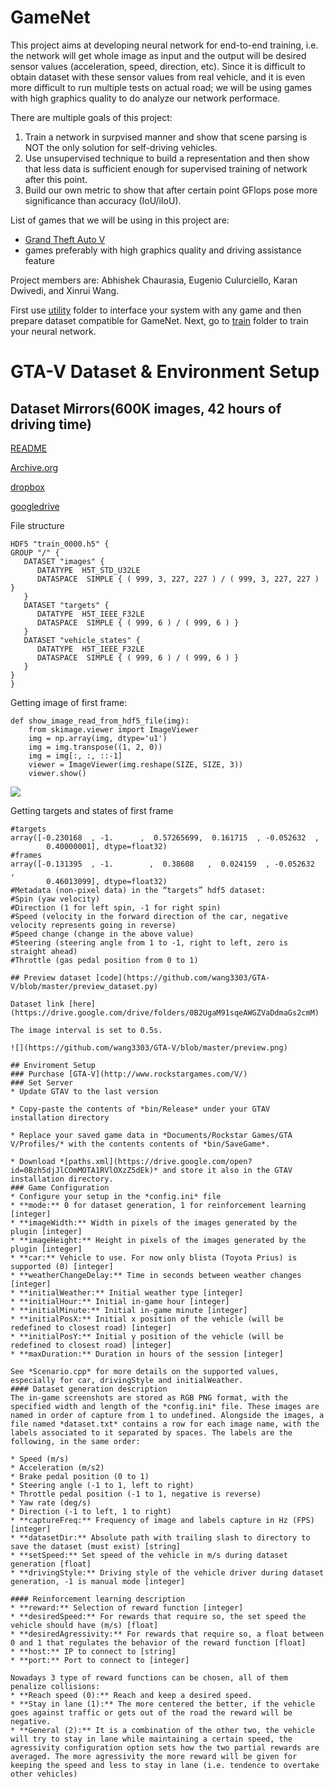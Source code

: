 # GameNet

This project aims at developing neural network for end-to-end training, i.e. the network will get whole image as input and the output will be desired sensor values (acceleration, speed, direction, etc).
Since it is difficult to obtain dataset with these sensor values from real vehicle, and it is even more difficult to run multiple tests on actual road; we will be using games with high graphics quality to do analyze our network performace.

There are multiple goals of this project:

1. Train a network in surpvised manner and show that scene parsing is NOT the only solution for self-driving vehicles.
2. Use unsupervised technique to build a representation and then show that less data is sufficient enough for supervised training of network after this point.
3. Build our own metric to show that after certain point GFlops pose more significance than accuracy (IoU/iIoU).

List of games that we will be using in this project are:
+ [Grand Theft Auto V](http://www.rockstargames.com/V/)
+ games preferably with high graphics quality and driving assistance feature

Project members are: Abhishek Chaurasia, Eugenio Culurciello, Karan Dwivedi, and Xinrui Wang.

First use [utility](utils) folder to interface your system with any game and then prepare dataset compatible for GameNet.
Next, go to [train](train) folder to train your  neural network.

# GTA-V Dataset & Environment Setup
## Dataset Mirrors(600K images, 42 hours of driving time)
[README](https://docs.google.com/document/d/1c3upen7NsvkAwgxTC9rhAZJr75Zkn3EP2FVf1Ailqww/edit)

[Archive.org](https://archive.org/details/deepdrive-baseline-uint8)

[dropbox](https://www.dropbox.com/s/b6ox0k1w42cn3ca/gtav-42-hours-uint8.tar.gz?dl=0)

[googledrive](https://drive.google.com/drive/folders/0B2UgaM91sqeAWGZVaDdmaGs2cmM)

File structure
```
HDF5 "train_0000.h5" {
GROUP "/" {
   DATASET "images" {
      DATATYPE  H5T_STD_U32LE
      DATASPACE  SIMPLE { ( 999, 3, 227, 227 ) / ( 999, 3, 227, 227 ) }
   }
   DATASET "targets" {
      DATATYPE  H5T_IEEE_F32LE
      DATASPACE  SIMPLE { ( 999, 6 ) / ( 999, 6 ) }
   }
   DATASET "vehicle_states" {
      DATATYPE  H5T_IEEE_F32LE
      DATASPACE  SIMPLE { ( 999, 6 ) / ( 999, 6 ) }
   }
}
}
```
Getting image of first frame:
```
def show_image_read_from_hdf5_file(img):
    from skimage.viewer import ImageViewer
    img = np.array(img, dtype='u1')
    img = img.transpose((1, 2, 0))
    img = img[:, :, ::-1]
    viewer = ImageViewer(img.reshape(SIZE, SIZE, 3))
    viewer.show()
```
![](https://github.com/wang3303/GTA-V/blob/master/sample.png)

Getting targets and states of first frame
```
#targets
array([-0.230168  , -1.      ,  0.57265699,  0.161715  , -0.052632  ,  
        0.40000001], dtype=float32)
#frames
array([-0.131395  , -1.        ,  0.38608   ,  0.024159  , -0.052632  ,
        0.46013099], dtype=float32)
#Metadata (non-pixel data) in the “targets” hdf5 dataset:
#Spin (yaw velocity)
#Direction (1 for left spin, -1 for right spin)
#Speed (velocity in the forward direction of the car, negative velocity represents going in reverse)
#Speed change (change in the above value)
#Steering (steering angle from 1 to -1, right to left, zero is straight ahead)
#Throttle (gas pedal position from 0 to 1)
```
```
## Preview dataset [code](https://github.com/wang3303/GTA-V/blob/master/preview_dataset.py)

Dataset link [here](https://drive.google.com/drive/folders/0B2UgaM91sqeAWGZVaDdmaGs2cmM)

The image interval is set to 0.5s.

![](https://github.com/wang3303/GTA-V/blob/master/preview.png)

## Enviroment Setup
### Purchase [GTA-V](http://www.rockstargames.com/V/)
### Set Server
* Update GTAV to the last version 

* Copy-paste the contents of *bin/Release* under your GTAV installation directory 

* Replace your saved game data in *Documents/Rockstar Games/GTA V/Profiles/* with the contents contents of *bin/SaveGame*. 

* Download *[paths.xml](https://drive.google.com/open?id=0Bzh5djJlCOmMOTA1RVlOXzZ5dEk)* and store it also in the GTAV installation directory. 
### Game Configuration
* Configure your setup in the *config.ini* file
* **mode:** 0 for dataset generation, 1 for reinforcement learning [integer]
* **imageWidth:** Width in pixels of the images generated by the plugin [integer]
* **imageHeight:** Height in pixels of the images generated by the plugin [integer]
* **car:** Vehicle to use. For now only blista (Toyota Prius) is supported (0) [integer]
* **weatherChangeDelay:** Time in seconds between weather changes [integer]
* **initialWeather:** Initial weather type [integer]
* **initialHour:** Initial in-game hour [integer]
* **initialMinute:** Initial in-game minute [integer]
* **initialPosX:** Initial x position of the vehicle (will be redefined to closest road) [integer]
* **initialPosY:** Initial y position of the vehicle (will be redefined to closest road) [integer]
* **maxDuration:** Duration in hours of the session [integer]

See *Scenario.cpp* for more details on the supported values, especially for car, drivingStyle and initialWeather.
#### Dataset generation description
The in-game screenshots are stored as RGB PNG format, with the specified width and length of the *config.ini* file. These images are named in order of capture from 1 to undefined. Alongside the images, a file named *dataset.txt* contains a row for each image name, with the labels associated to it separated by spaces. The labels are the following, in the same order:

* Speed (m/s)
* Acceleration (m/s2)
* Brake pedal position (0 to 1)
* Steering angle (-1 to 1, left to right)
* Throttle pedal position (-1 to 1, negative is reverse)
* Yaw rate (deg/s)
* Direction (-1 to left, 1 to right)
* **captureFreq:** Frequency of image and labels capture in Hz (FPS) [integer]
* **datasetDir:** Absolute path with trailing slash to directory to save the dataset (must exist) [string]
* **setSpeed:** Set speed of the vehicle in m/s during dataset generation [float]
* **drivingStyle:** Driving style of the vehicle driver during dataset generation, -1 is manual mode [integer]

#### Reinforcement learning description
* **reward:** Selection of reward function [integer]
* **desiredSpeed:** For rewards that require so, the set speed the vehicle should have (m/s) [float]
* **desiredAgressivity:** For rewards that require so, a float between 0 and 1 that regulates the behavior of the reward function [float]
* **host:** IP to connect to [string]
* **port:** Port to connect to [integer]

Nowadays 3 type of reward functions can be chosen, all of them penalize collisions:
* **Reach speed (0):** Reach and keep a desired speed.
* **Stay in lane (1):** The more centered the better, if the vehicle goes against traffic or gets out of the road the reward will be negative.
* **General (2):** It is a combination of the other two, the vehicle will try to stay in lane while maintaining a certain speed, the agressivity configuration option sets how the two partial rewards are averaged. The more agressivity the more reward will be given for keeping the speed and less to stay in lane (i.e. tendence to overtake other vehicles)

